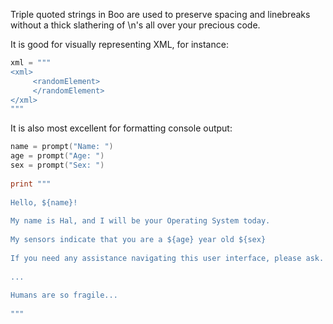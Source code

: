 Triple quoted strings in Boo are used to preserve spacing and linebreaks without a thick slathering of \n's all over your precious code.

It is good for visually representing XML, for instance:

```boo
xml = """
<xml>
     <randomElement>
     </randomElement>
</xml>
"""
```

It is also most excellent for formatting console output:

```boo
name = prompt("Name: ")
age = prompt("Age: ")
sex = prompt("Sex: ")
 
print """
 
Hello, ${name}!
 
My name is Hal, and I will be your Operating System today.
 
My sensors indicate that you are a ${age} year old ${sex}
 
If you need any assistance navigating this user interface, please ask.
 
...
 
Humans are so fragile...
 
"""
```

